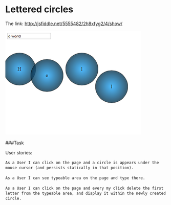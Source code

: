 # Lettered circles

The link: http://jsfiddle.net/5555482/2h8xfyg2/4/show/

![Picture 1](css/view.png)

###Task

User stories:

```
As a User I can click on the page and a circle is appears under the mouse cursor (and persists statically in that position).

As a User I can see typeable area on the page and type there.

As a User I can click on the page and every my click delete the first letter from the typeable area, and display it within the newly created circle.

